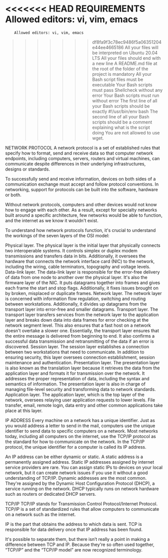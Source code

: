 <<<<<<< HEAD
REQUIREMENTS
	Allowed editors: vi, vim, emacs
=======
        Allowed editors: vi, vim, emacs
>>>>>>> df8fa9f3c78ec9486f5a06351204e44ee4665186
All your files will be interpreted on Ubuntu 20.04 LTS
All your files should end with a new line
A README.md file at the root of the folder of the project is mandatory
All your Bash script files must be executable
Your Bash scripts must pass Shellcheck without any error
Your Bash scripts must run without error
The first line of all your Bash scripts should be exactly #!/usr/bin/env bash
The second line of all your Bash scripts should be a comment explaining what is the script doing
You are not allowed to use wget.

NETWORK PROTOCOL
A network protocol is a set of established rules that specify how to format, send and receive data so that computer network endpoints, including computers, servers, routers and virtual machines, can communicate despite differences in their underlying infrastructures, designs or standards.

To successfully send and receive information, devices on both sides of a communication exchange must accept and follow protocol conventions. In networking, support for protocols can be built into the software, hardware or both.

Without network protocols, computers and other devices would not know how to engage with each other. As a result, except for specialty networks built around a specific architecture, few networks would be able to function, and the internet as we know it wouldn't exist.

To understand how network protocols function, it's crucial to understand the workings of the seven layers of the OSI model:

Physical layer. The physical layer is the initial layer that physically connects two interoperable systems. It controls simplex or duplex modem transmissions and transfers data in bits. Additionally, it oversees the hardware that connects the network interface card (NIC) to the network, including the wiring, cable terminators, topography and voltage levels.
Data-link layer. The data-link layer is responsible for the error-free delivery of data from one node to another over the physical layer. It's also the firmware layer of the NIC. It puts datagrams together into frames and gives each frame the start and stop flags. Additionally, it fixes issues brought on by broken, misplaced or duplicate frames.
Network layer. The network layer is concerned with information flow regulation, switching and routing between workstations. Additionally, it divides up datagrams from the transport layer into error-free and smaller datagrams.
Transport layer. The transport layer transfers services from the network layer to the application layer and breaks down data into data frames for error checking at the network segment level. This also ensures that a fast host on a network doesn't overtake a slower one. Essentially, the transport layer ensures that the entire message is delivered from beginning to end. It also confirms a successful data transmission and retransmitting of the data if an error is discovered.
Session layer. The session layer establishes a connection between two workstations that need to communicate. In addition to ensuring security, this layer oversees connection establishment, session maintenance and authentication.
Presentation layer. The presentation layer is also known as the translation layer because it retrieves the data from the application layer and formats it for transmission over the network. It addresses the proper representation of data, including the syntax and semantics of information. The presentation layer is also in charge of managing file-level security and transforming data to network standards.
Application layer. The application layer, which is the top layer of the network, oversees relaying user application requests to lower levels. File transfer, email, remote login, data entry and other common applications take place at this layer.

IP ADDRESS
Every machine on a network has a unique identifier. Just as you would address a letter to send in the mail, computers use the unique identifier to send data to specific computers on a network. Most networks today, including all computers on the internet, use the TCP/IP protocol as the standard for how to communicate on the network. In the TCP/IP protocol, the unique identifier for a computer is called its IP address.

An IP address can be either dynamic or static. A static address is a permanently assigned address. Static IP addresses assigned by internet service providers are rare. You can assign static IPs to devices on your local network, but it can create network issues if you use it without a good understanding of TCP/IP. Dynamic addresses are the most common. They're assigned by the Dynamic Host Configuration Protocol (DHCP), a service running on the network. DHCP typically runs on network hardware such as routers or dedicated DHCP servers.

TCP/IP
TCP/IP stands for Transmission Control Protocol/Internet Protocol. TCP/IP is a set of standardized rules that allow computers to communicate on a network such as the internet.

IP is the part that obtains the address to which data is sent. TCP is responsible for data delivery once that IP address has been found.

It's possible to separate them, but there isn’t really a point in making a difference between TCP and IP. Because they're so often used together, “TCP/IP” and the “TCP/IP model” are now recognized terminology.
